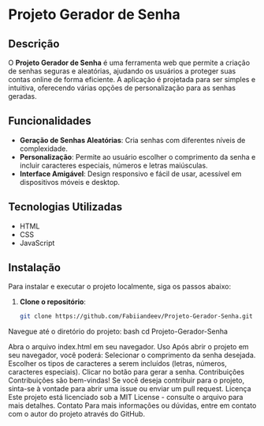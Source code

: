 # Projeto Gerador de Senha

## Descrição
O **Projeto Gerador de Senha** é uma ferramenta web que permite a criação de senhas seguras e aleatórias, ajudando os usuários a proteger suas contas online de forma eficiente. A aplicação é projetada para ser simples e intuitiva, oferecendo várias opções de personalização para as senhas geradas.

## Funcionalidades
- **Geração de Senhas Aleatórias**: Cria senhas com diferentes níveis de complexidade.
- **Personalização**: Permite ao usuário escolher o comprimento da senha e incluir caracteres especiais, números e letras maiúsculas.
- **Interface Amigável**: Design responsivo e fácil de usar, acessível em dispositivos móveis e desktop.

## Tecnologias Utilizadas
- HTML
- CSS
- JavaScript

## Instalação
Para instalar e executar o projeto localmente, siga os passos abaixo:

1. **Clone o repositório**:
   ```bash
   git clone https://github.com/Fabiiandeev/Projeto-Gerador-Senha.git

Navegue até o diretório do projeto:
bash
cd Projeto-Gerador-Senha

Abra o arquivo index.html em seu navegador.
Uso
Após abrir o projeto em seu navegador, você poderá:
Selecionar o comprimento da senha desejada.
Escolher os tipos de caracteres a serem incluídos (letras, números, caracteres especiais).
Clicar no botão para gerar a senha.
Contribuições
Contribuições são bem-vindas! Se você deseja contribuir para o projeto, sinta-se à vontade para abrir uma issue ou enviar um pull request.
Licença
Este projeto está licenciado sob a MIT License - consulte o arquivo para mais detalhes.
Contato
Para mais informações ou dúvidas, entre em contato com o autor do projeto através do GitHub.
